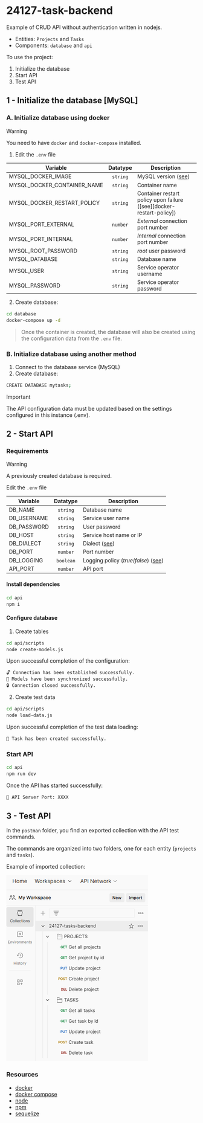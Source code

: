 # 24127-task-backend

Example of CRUD API without authentication written in nodejs.

- Entities: `Projects` and `Tasks`
- Components: `database` and `api`

To use the project:

1) Initialize the database
2) Start API
3) Test API

## 1 - Initialize the database [MySQL]

### A. Initialize database using docker

> [!WARNING]
> You need to have `docker` and `docker-compose` installed.

1) Edit the `.env` file

| Variable | Datatype | Description |
| --- | :---: | --- |
| MYSQL_DOCKER_IMAGE | `string` | MySQL version ([see][docker-hub]) |
| MYSQL_DOCKER_CONTAINER_NAME | `string` | Container name |
| MYSQL_DOCKER_RESTART_POLICY | `string` | Container restart policy upon failure ([see][docker-restart-policy]) |
| MYSQL_PORT_EXTERNAL | `number` | _External_ connection port number |
| MYSQL_PORT_INTERNAL | `number` | _Internal_ connection port number |
| MYSQL_ROOT_PASSWORD | `string` | _root_ user password |
| MYSQL_DATABASE | `string` | Database name |
| MYSQL_USER | `string` | Service operator username |
| MYSQL_PASSWORD | `string` | Service operator password |

2) Create database:

```bash
cd database
docker-compose up -d
```

> Once the container is created, the database will also be created using the configuration data from the `.env` file.

### B. Initialize database using another method

1) Connect to the database service (MySQL)
2) Create database:

```bash
CREATE DATABASE mytasks;
```

> [!IMPORTANT]  
> The API configuration data must be updated based on the settings configured in this instance (.env).

## 2 - Start API

### Requirements

> [!WARNING]
> A previously created database is required.

Edit the `.env` file

| Variable | Datatype | Description |
| --- | :---: | --- |
| DB_NAME | `string` | Database name |
| DB_USERNAME | `string` | Service user name |
| DB_PASSWORD | `string` | User password |
| DB_HOST | `string` | Service host name or IP |
| DB_DIALECT | `string` | Dialect  ([see][dialect-specific-sequelize]) |
| DB_PORT | `number` | Port number |
| DB_LOGGING | `boolean` | Logging policy (_true_/_false_) ([see][logging-sequelize]) |
| API_PORT | `number` | API port |

#### Install dependencies

```bash
cd api
npm i
```

#### Configure database

1) Create tables

```bash
cd api/scripts
node create-models.js
```

Upon successful completion of the configuration:

```bash
🔓 Connection has been established successfully.
🌱 Models have been synchronized successfully.
🔒 Connection closed successfully.
```

2) Create test data

```bash
cd api/scripts
node load-data.js
```

Upon successful completion of the test data loading:

```bash
🌱 Task has been created successfully.
```

### Start API

```bash
cd api
npm run dev
```

Once the API has started successfully:

```bash
🚀 API Server Port: XXXX
```

## 3 - Test API

In the `postman` folder, you find an exported collection with the API test commands.

The commands are organized into two folders, one for each entity (`projects` and `tasks`).

Example of imported collection:

![postman_collection](./api/postman/images/postman-collection.png)

### Resources

- [docker](https://docs.docker.com/engine/)
- [docker compose](https://docs.docker.com/compose/)
- [node](https://nodejs.org/docs/latest/api/)
- [npm](https://docs.npmjs.com/)
- [sequelize](https://sequelize.org/docs/v6/)

[docker-hub]: https://hub.docker.com/_/mysql
[dialect-specific-sequelize]: https://sequelize.org/docs/v6/other-topics/dialect-specific-things/
[logging-sequelize]: https://sequelize.org/docs/v7/getting-started/